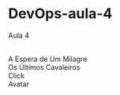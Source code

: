 # DevOps-aula-4
Aula 4

<br> A Espera de Um Milagre
<br> Os Últimos Cavaleiros
<br> Click
<br> Avatar
